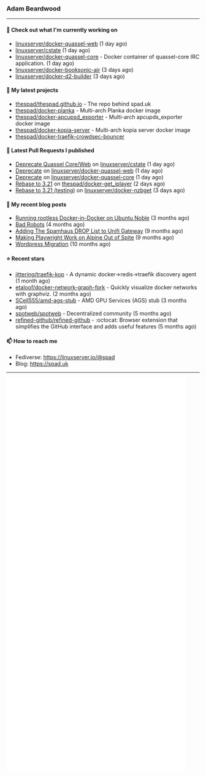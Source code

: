 ### Adam Beardwood
---
#### 👷 Check out what I'm currently working on

- [linuxserver/docker-quassel-web](https://github.com/linuxserver/docker-quassel-web) (1 day ago)
- [linuxserver/cstate](https://github.com/linuxserver/cstate) (1 day ago)
- [linuxserver/docker-quassel-core](https://github.com/linuxserver/docker-quassel-core) - Docker container of quassel-core IRC application. (1 day ago)
- [linuxserver/docker-booksonic-air](https://github.com/linuxserver/docker-booksonic-air) (3 days ago)
- [linuxserver/docker-d2-builder](https://github.com/linuxserver/docker-d2-builder) (3 days ago)

#### 🌱 My latest projects

- [thespad/thespad.github.io](https://github.com/thespad/thespad.github.io) - The repo behind spad.uk
- [thespad/docker-planka](https://github.com/thespad/docker-planka) - Multi-arch Planka docker image
- [thespad/docker-apcupsd_exporter](https://github.com/thespad/docker-apcupsd_exporter) - Multi-arch apcupds_exporter docker image
- [thespad/docker-kopia-server](https://github.com/thespad/docker-kopia-server) - Multi-arch kopia server docker image 
- [thespad/docker-traefik-crowdsec-bouncer](https://github.com/thespad/docker-traefik-crowdsec-bouncer)

#### 🔨 Latest Pull Requests I published

- [Deprecate Quassel Core/Web](https://github.com/linuxserver/cstate/pull/247) on [linuxserver/cstate](https://github.com/linuxserver/cstate) (1 day ago)
- [Deprecate](https://github.com/linuxserver/docker-quassel-web/pull/19) on [linuxserver/docker-quassel-web](https://github.com/linuxserver/docker-quassel-web) (1 day ago)
- [Deprecate](https://github.com/linuxserver/docker-quassel-core/pull/56) on [linuxserver/docker-quassel-core](https://github.com/linuxserver/docker-quassel-core) (1 day ago)
- [Rebase to 3.21](https://github.com/thespad/docker-get_iplayer/pull/56) on [thespad/docker-get_iplayer](https://github.com/thespad/docker-get_iplayer) (2 days ago)
- [Rebase to 3.21 (testing)](https://github.com/linuxserver/docker-nzbget/pull/170) on [linuxserver/docker-nzbget](https://github.com/linuxserver/docker-nzbget) (3 days ago)

#### 📜 My recent blog posts

- [Running rootless Docker-in-Docker on Ubuntu Noble](https://www.spad.uk/posts/rootless-dind-noble/) (3 months ago)
- [Bad Robots](https://www.spad.uk/posts/bad-robots/) (4 months ago)
- [Adding The Spamhaus DROP List to Unifi Gateway](https://www.spad.uk/posts/adding-spamhaus-drop-list-to-unifi-gateway/) (9 months ago)
- [Making Playwright Work on Alpine Out of Spite](https://www.spad.uk/posts/making-playwright-work-on-alpine-out-of-spite/) (9 months ago)
- [Wordpress Migration](https://www.spad.uk/posts/wordpress-migration/) (10 months ago)

#### ⭐ Recent stars

- [jittering/traefik-kop](https://github.com/jittering/traefik-kop) - A dynamic docker-&gt;redis-&gt;traefik discovery agent (1 month ago)
- [etaloof/docker-network-graph-fork](https://github.com/etaloof/docker-network-graph-fork) - Quickly visualize docker networks with graphviz. (2 months ago)
- [SCell555/amd-ags-stub](https://github.com/SCell555/amd-ags-stub) - AMD GPU Services (AGS) stub (3 months ago)
- [spotweb/spotweb](https://github.com/spotweb/spotweb) - Decentralized community (5 months ago)
- [refined-github/refined-github](https://github.com/refined-github/refined-github) - :octocat: Browser extension that simplifies the GitHub interface and adds useful features (5 months ago)

#### 📫 How to reach me
- Fediverse: https://linuxserver.io/@spad
- Blog: https://spad.uk
---
<img src="https://raw.githubusercontent.com/thespad/thespad/main/github-metrics.svg">
